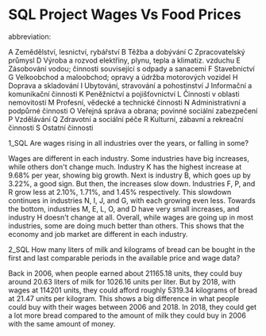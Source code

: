 # SQL Project Wages Vs Food Prices

abbreviation:

A	Zemědělství, lesnictví, rybářství
B	Těžba a dobývání
C	Zpracovatelský průmysl
D	Výroba a rozvod elektřiny, plynu, tepla a klimatiz. vzduchu
E	Zásobování vodou; činnosti související s odpady a sanacemi
F	Stavebnictví
G	Velkoobchod a maloobchod; opravy a údržba motorových vozidel
H	Doprava a skladování
I	Ubytování, stravování a pohostinství
J	Informační a komunikační činnosti
K	Peněžnictví a pojišťovnictví
L	Činnosti v oblasti nemovitostí
M	Profesní, vědecké a technické činnosti
N	Administrativní a podpůrné činnosti
O	Veřejná správa a obrana; povinné sociální zabezpečení
P	Vzdělávání
Q	Zdravotní a sociální péče
R	Kulturní, zábavní a rekreační činnosti
S	Ostatní činnosti

1_SQL Are wages rising in all industries over the years, or falling in some?

Wages are different in each industry. Some industries have big increases, while others don't change much. Industry K has the highest increase at 9.68% per year, showing big growth. Next is industry B, which goes up by 3.22%, a good sign. But then, the increases slow down. Industries F, P, and R grow less at 2.10%, 1.71%, and 1.45% respectively. This slowdown continues in industries N, I, J, and G, with each growing even less. Towards the bottom, industries M, E, L, O, and D have very small increases, and industry H doesn't change at all. Overall, while wages are going up in most industries, some are doing much better than others. This shows that the economy and job market are different in each industry.

2_SQL How many liters of milk and kilograms of bread can be bought in the first and last comparable periods in the available price and wage data?

Back in 2006, when people earned about 21165.18 units, they could buy around 20.63 liters of milk for 1026.16 units per liter. But by 2018, with wages at 114201 units, they could afford roughly 5319.34 kilograms of bread at 21.47 units per kilogram. This shows a big difference in what people could buy with their wages between 2006 and 2018. In 2018, they could get a lot more bread compared to the amount of milk they could buy in 2006 with the same amount of money.
